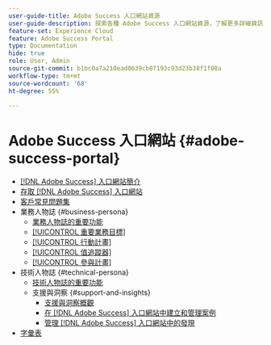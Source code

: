 ```yaml
---
user-guide-title: Adobe Success 入口網站資源
user-guide-description: 探索各種 Adobe Success 入口網站資源，了解更多詳細資訊。
feature-set: Experience Cloud
feature: Adobe Success Portal
type: Documentation
hide: true
role: User, Admin
source-git-commit: b1bc0a7a210ead0639cb87193c93d23b38f1f08a
workflow-type: tm+mt
source-wordcount: '68'
ht-degree: 55%

---
```



# Adobe Success 入口網站 {#adobe-success-portal}

- [ [!DNL Adobe Success] 入口網站簡介](/help/adobe-success-portal/adobe-success-portal-introduction.md)
- [存取 [!DNL Adobe Success] 入口網站](/help/adobe-success-portal/access-to-the-adobe-success-portal.md)
- [客戶常見問題集](/help/adobe-success-portal/adobe-success-portal-customer-faq.md)
- 業務人物誌 {#business-persona}
   - [業務人物誌的重要功能](/help/adobe-success-portal/business-persona/key-functionalities-for-business-persona.md)
   - [[!UICONTROL 重要業務目標]](/help/adobe-success-portal/business-persona/key-business-objectives.md)
   - [[!UICONTROL 行動計畫]](/help/adobe-success-portal/business-persona/action-plan.md)
   - [[!UICONTROL 值追蹤器]](/help/adobe-success-portal/business-persona/value-tracker.md)
   - [[!UICONTROL 參與計畫]](/help/adobe-success-portal/business-persona/engagement-plan.md)
- 技術人物誌 {#technical-persona}
   - [技術人物誌的重要功能](/help/adobe-success-portal/technical-persona/key-functionalities-for-technical-persona.md)
   - 支援與洞察 {#support-and-insights}
      - [支援與洞察概觀](/help/adobe-success-portal/technical-persona/support-and-insights/support-and-insights-overview.md)
      - [在 [!DNL Adobe Success] 入口網站中建立和管理案例](/help/adobe-success-portal/technical-persona/support-and-insights/create-and-manage-cases-in-the-adobe-success-portal.md)
      - [管理 [!DNL Adobe Success] 入口網站中的發現](/help/adobe-success-portal/technical-persona/support-and-insights/manage-findings-adobe-success-portal.md)
- [字彙表](/help/adobe-success-portal/glossary.md)

